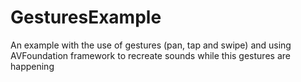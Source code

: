 GesturesExample
===============

An example with the use of gestures (pan, tap and swipe) and using AVFoundation framework to recreate sounds while this gestures are happening
